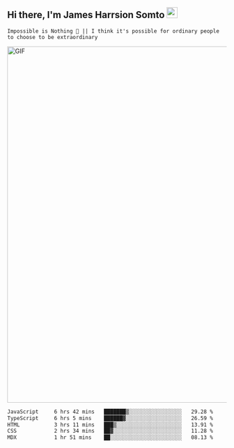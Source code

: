 ## Hi there, I'm James Harrsion Somto <img src="https://media.giphy.com/media/hvRJCLFzcasrR4ia7z/giphy.gif" width="25px">

`Impossible is Nothing 🚀 || I think it's possible for ordinary people to choose to be extraordinary`

 
<img align="center" alt="GIF" src="https://github.com/Gapur/Gapur/blob/master/coding.gif?raw=true" width="818px" height="818px" />




<!--START_SECTION:waka-->

```txt
JavaScript     6 hrs 42 mins   ███████▒░░░░░░░░░░░░░░░░░   29.28 %
TypeScript     6 hrs 5 mins    ██████▓░░░░░░░░░░░░░░░░░░   26.59 %
HTML           3 hrs 11 mins   ███▒░░░░░░░░░░░░░░░░░░░░░   13.91 %
CSS            2 hrs 34 mins   ██▓░░░░░░░░░░░░░░░░░░░░░░   11.28 %
MDX            1 hr 51 mins    ██░░░░░░░░░░░░░░░░░░░░░░░   08.13 %
```

<!--END_SECTION:waka-->
<br />
<br />
<br />







